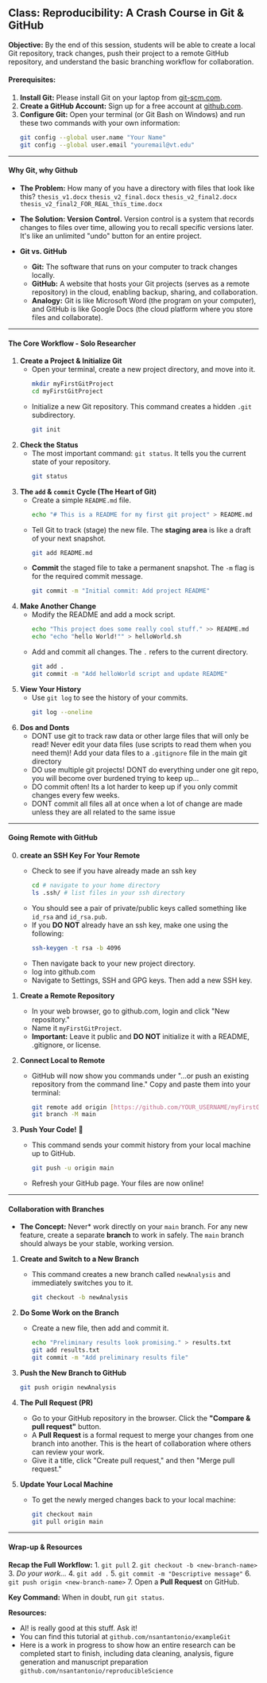 ## Class: Reproducibility: A Crash Course in Git & GitHub

**Objective:** By the end of this session, students will be able to create a local Git repository, track changes, push their project to a remote GitHub repository, and understand the basic branching workflow for collaboration.

#### Prerequisites:
1.  **Install Git:** Please install Git on your laptop from [git-scm.com](https://git-scm.com).
2.  **Create a GitHub Account:** Sign up for a free account at [github.com](https://github.com).
3.  **Configure Git:** Open your terminal (or Git Bash on Windows) and run these two commands with your own information:
    ```sh
    git config --global user.name "Your Name"
    git config --global user.email "youremail@vt.edu"
    ```
---

#### Why Git, why Github

* **The Problem:** How many of you have a directory with files that look like this? 
    `thesis_v1.docx`
    `thesis_v2_final.docx`
    `thesis_v2_final2.docx`
    `thesis_v2_final2_FOR_REAL_this_time.docx`

* **The Solution: Version Control.** Version control is a system that records changes to files over time, allowing you to recall specific versions later. It's like an unlimited "undo" button for an entire project.

* **Git vs. GitHub** 
    * **Git:** The software that runs on your computer to track changes locally.
    * **GitHub:** A website that hosts your Git projects (serves as a remote repository) in the cloud, enabling backup, sharing, and collaboration.
    * **Analogy:** Git is like Microsoft Word (the program on your computer), and GitHub is like Google Docs (the cloud platform where you store files and collaborate).

---
#### The Core Workflow - Solo Researcher 

1.  **Create a Project & Initialize Git**
    * Open your terminal, create a new project directory, and move into it.
        ```sh
        mkdir myFirstGitProject
        cd myFirstGitProject
        ```
    * Initialize a new Git repository. This command creates a hidden `.git` subdirectory.
        ```sh
        git init
        ```
2.  **Check the Status**
    * The most important command: `git status`. It tells you the current state of your repository.
        ```sh
        git status
        ```
3.  **The `add` & `commit` Cycle (The Heart of Git)**
    * Create a simple `README.md` file.
        ```sh
        echo "# This is a README for my first git project" > README.md
        ```
    * Tell Git to track (stage) the new file. The **staging area** is like a draft of your next snapshot.
        ```sh
        git add README.md
        ```
    * **Commit** the staged file to take a permanent snapshot. The `-m` flag is for the required commit message.
        ```sh
        git commit -m "Initial commit: Add project README"
        ```
4.  **Make Another Change**
    * Modify the README and add a mock script.
        ```sh
        echo "This project does some really cool stuff." >> README.md
        echo "echo "hello World!"" > helloWorld.sh
        ```
    * Add and commit all changes. The `.` refers to the current directory.
        ```sh
        git add .
        git commit -m "Add helloWorld script and update README"
        ```
5.  **View Your History**
    * Use `git log` to see the history of your commits.
        ```sh
        git log --oneline
        ```
6. **Dos and Donts**
    * DONT use git to track raw data or other large files that will only be read! Never edit your data files (use scripts to read them when you need them)! Add your data files to a `.gitignore` file in the main git directory
    * DO use multiple git projects! DONT do everything under one git repo, you will become over burdened trying to keep up...
    * DO commit often! Its a lot harder to keep up if you only commit changes every few weeks. 
    * DONT commit all files all at once when a lot of change are made unless they are all related to the same issue


---
#### Going Remote with GitHub 

0. **create an SSH Key For Your Remote**
    * Check to see if you have already made an ssh key
        ```sh
        cd # navigate to your home directory
        ls .ssh/ # list files in your ssh directory
        ```
    * You should see a pair of private/public keys called something like `id_rsa`  and `id_rsa.pub`.
    * If you **DO NOT** already have an ssh key, make one using the following:
        ```sh
        ssh-keygen -t rsa -b 4096
        ```
    * Then navigate back to your new project directory.
    * log into github.com
    * Navigate to Settings, SSH and GPG keys. Then add a new SSH key.

1.  **Create a Remote Repository**
    * In your web browser, go to github.com, login and click "New repository."
    * Name it `myFirstGitProject`.
    * **Important:** Leave it public and **DO NOT** initialize it with a README, .gitignore, or license.

2.  **Connect Local to Remote**
    * GitHub will now show you commands under "...or push an existing repository from the command line." Copy and paste them into your terminal:
        ```sh
        git remote add origin [https://github.com/YOUR_USERNAME/myFirstGitProject.git](https://github.com/YOUR_USERNAME/myFirstGitProject.git)
        git branch -M main
        ```
3.  **Push Your Code!** 🚀
    * This command sends your commit history from your local machine up to GitHub.
        ```sh
        git push -u origin main
        ```
    * Refresh your GitHub page. Your files are now online!

---

#### Collaboration with Branches 

* **The Concept:** Never* work directly on your `main` branch. For any new feature, create a separate **branch** to work in safely. The `main` branch should always be your stable, working version.

1.  **Create and Switch to a New Branch**
    * This command creates a new branch called `newAnalysis` and immediately switches you to it.
        ```sh
        git checkout -b newAnalysis
        ```
2.  **Do Some Work on the Branch**
    * Create a new file, then add and commit it.
        ```sh
        echo "Preliminary results look promising." > results.txt
        git add results.txt
        git commit -m "Add preliminary results file"
        ```
3.  **Push the New Branch to GitHub**
    ```sh
    git push origin newAnalysis
    ```
4.  **The Pull Request (PR)**
    * Go to your GitHub repository in the browser. Click the **"Compare & pull request"** button.
    * A **Pull Request** is a formal request to merge your changes from one branch into another. This is the heart of collaboration where others can review your work.
    * Give it a title, click "Create pull request," and then "Merge pull request."
    
5.  **Update Your Local Machine**
    * To get the newly merged changes back to your local machine:
        ```sh
        git checkout main
        git pull origin main
        ```
---
#### Wrap-up & Resources 

**Recap the Full Workflow:**
    1.  `git pull`
    2.  `git checkout -b <new-branch-name>`
    3.  *Do your work...*
    4.  `git add .`
    5.  `git commit -m "Descriptive message"`
    6.  `git push origin <new-branch-name>`
    7.  Open a **Pull Request** on GitHub.

**Key Command:** When in doubt, run `git status`.

**Resources:**
  * AI! is really good at this stuff. Ask it!
  * You can find this tutorial at `github.com/nsantantonio/exampleGit`
  * Here is a work in progress to show how an entire research can be completed start to finish, including data cleaning, analysis, figure generation and manuscript preparation `github.com/nsantantonio/reproducibleScience`
